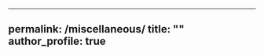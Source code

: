 
---
permalink: /miscellaneous/
title: ""
author_profile: true
---
#
<!--stackedit_data:
eyJoaXN0b3J5IjpbLTIwNjQxMjgzNjldfQ==
-->